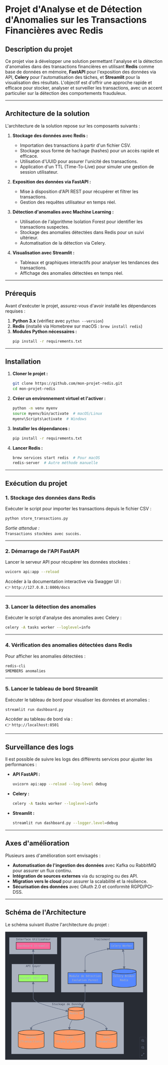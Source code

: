 # Projet d'Analyse et de Détection d'Anomalies sur les Transactions Financières avec Redis

## Description du projet
Ce projet vise à développer une solution permettant l'analyse et la détection d'anomalies dans des transactions financières en utilisant **Redis** comme base de données en mémoire, **FastAPI** pour l'exposition des données via API, **Celery** pour l'automatisation des tâches, et **Streamlit** pour la visualisation des résultats. L'objectif est d'offrir une approche rapide et efficace pour stocker, analyser et surveiller les transactions, avec un accent particulier sur la détection des comportements frauduleux.

---

## Architecture de la solution

L'architecture de la solution repose sur les composants suivants :

1. **Stockage des données avec Redis :**
   - Importation des transactions à partir d'un fichier CSV.
   - Stockage sous forme de hachage (hashes) pour un accès rapide et efficace.
   - Utilisation d'UUID pour assurer l'unicité des transactions.
   - Application d'un TTL (Time-To-Live) pour simuler une gestion de session utilisateur.

2. **Exposition des données via FastAPI :**
   - Mise à disposition d'API REST pour récupérer et filtrer les transactions.
   - Gestion des requêtes utilisateur en temps réel.

3. **Détection d'anomalies avec Machine Learning :**
   - Utilisation de l'algorithme Isolation Forest pour identifier les transactions suspectes.
   - Stockage des anomalies détectées dans Redis pour un suivi ultérieur.
   - Automatisation de la détection via Celery.

4. **Visualisation avec Streamlit :**
   - Tableaux et graphiques interactifs pour analyser les tendances des transactions.
   - Affichage des anomalies détectées en temps réel.

---

## Prérequis

Avant d'exécuter le projet, assurez-vous d'avoir installé les dépendances requises :

1. **Python 3.x** (vérifiez avec `python --version`)
2. **Redis** (installé via Homebrew sur macOS : `brew install redis`)
3. **Modules Python nécessaires :**
   ```bash
   pip install -r requirements.txt
   ```

---

## Installation

1. **Cloner le projet :**
   ```bash
   git clone https://github.com/mon-projet-redis.git
   cd mon-projet-redis
   ```

2. **Créer un environnement virtuel et l'activer :**
   ```bash
   python -m venv myenv
   source myenv/bin/activate  # macOS/Linux
   myenv\Scripts\activate  # Windows
   ```

3. **Installer les dépendances :**
   ```bash
   pip install -r requirements.txt
   ```

4. **Lancer Redis :**
   ```bash
   brew services start redis  # Pour macOS
   redis-server  # Autre méthode manuelle
   ```

---

## Exécution du projet

### 1. Stockage des données dans Redis
Exécuter le script pour importer les transactions depuis le fichier CSV :

```bash
python store_transactions.py
```
*Sortie attendue :*  
`Transactions stockées avec succès.`

---

### 2. Démarrage de l'API FastAPI
Lancer le serveur API pour récupérer les données stockées :

```bash
uvicorn api:app --reload
```
Accéder à la documentation interactive via Swagger UI :  
👉 `http://127.0.0.1:8000/docs`

---

### 3. Lancer la détection des anomalies
Exécuter le script d'analyse des anomalies avec Celery :

```bash
celery -A tasks worker --loglevel=info
```

---

### 4. Vérification des anomalies détectées dans Redis
Pour afficher les anomalies détectées :

```bash
redis-cli
SMEMBERS anomalies
```

---

### 5. Lancer le tableau de bord Streamlit
Exécuter le tableau de bord pour visualiser les données et anomalies :

```bash
streamlit run dashboard.py
```
Accéder au tableau de bord via :  
👉 `http://localhost:8501`

---

## Surveillance des logs

Il est possible de suivre les logs des différents services pour ajuster les performances :

- **API FastAPI :**  
  ```bash
  uvicorn api:app --reload --log-level debug
  ```
- **Celery :**  
  ```bash
  celery -A tasks worker --loglevel=info
  ```
- **Streamlit :**  
  ```bash
  streamlit run dashboard.py --logger.level=debug
  ```

---

## Axes d'amélioration

Plusieurs axes d'amélioration sont envisagés :

- **Automatisation de l'ingestion des données** avec Kafka ou RabbitMQ pour assurer un flux continu.
- **Intégration de sources externes** via du scraping ou des API.
- **Migration vers le cloud** pour assurer la scalabilité et la résilience.
- **Sécurisation des données** avec OAuth 2.0 et conformité RGPD/PCI-DSS.

---

## Schéma de l'Architecture

Le schéma suivant illustre l'architecture du projet :

![Architecture du Projet](img/img.png)

